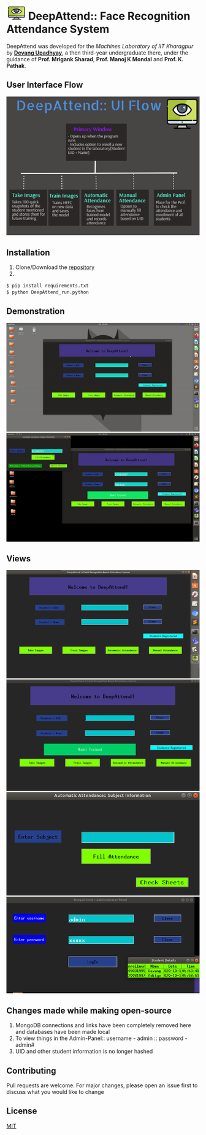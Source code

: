 <h1> 
<img src = "DeepAttend.png" width = "50" height = "35" />  DeepAttend:: Face Recognition Attendance System
</h1>

DeepAttend was developed for the *Machines Laboratory of IIT Kharagpur* by [**Devang Upadhyay**](https://www.linkedin.com/in/devangupadhyay/), a then third-year undergraduate there, under the guidance of **Prof. Mrigank Sharad**, **Prof. Manoj K Mondal** and **Prof. K. Pathak**.

## User Interface Flow

<img src = "Views/UI_flow.png" />

## Installation

1. Clone/Download the [repository](https://github.com/trident-dev/DeepAttend.git)
2. 
```bash
$ pip install requirements.txt
$ python DeepAttend_run.python
```

## Demonstration

![](Views/view_one.gif)
![](Views/view_two.gif)

## Views

![](Views/Primary_Window.png)
![](Views/Trained.png)
![](Views/Automatic_Attendance.png)
![](Views/Admin_Panel.png)

## Changes made while making open-source

1. MongoDB connections and links have been completely removed here and databases have been made local
2. To view things in the Admin-Panel:: username - admin :: password - admin#
3. UID and other student information is no longer hashed

## Contributing
Pull requests are welcome. For major changes, please open an issue first to discuss what you would like to change

## License
[MIT](https://choosealicense.com/licenses/mit/)